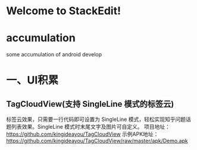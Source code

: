 Welcome to StackEdit!
===================


# accumulation
some accumulation of android develop

# **一、UI积累**
## TagCloudView(支持 SingleLine 模式的标签云)
标签云效果，只需要一行代码即可设置为 SingleLine 模式，轻松实现知乎问题话题列表效果。SingleLine 模式时末尾文字及图片可自定义。 项目地址：https://github.com/kingideayou/TagCloudView
示例APK地址：https://github.com/kingideayou/TagCloudView/raw/master/apk/Demo.apk
